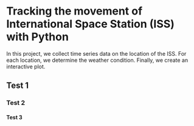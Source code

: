 # Tracking the movement of International Space Station (ISS) with Python  
In this project, we collect time series data on the location of the ISS. 
For each location, we determine the weather condition.
Finally, we create an interactive plot. 

## Test 1
### Test 2
#### Test 3

